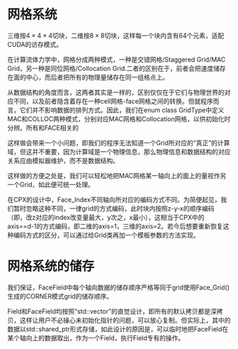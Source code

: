 # 网格系统

三维按$4\times 4\times 4$切块，二维按$8\times 8$切块，这样每一个块内含有64个元素，适配CUDA的访存模式。

在计算流体力学中，网格分成两种模式，一种是交错网格/Staggered Grid/MAC Grid，另一种是同位网格/Collocation Grid.二者的区别在于，前者会把速度储存在面的中心，而后者把所有的物理量储存在同一组格点上。

从数据结构的角度而言，这两者其实是一样的，区别仅仅在于它们与物理世界的对应不同，以及前者隐含着存在一种cell网格-face网格之间的转换。但就程序而言，它们并不影响数据的排列方式。因此，我们在enum class GridType中定义MAC和COLLOC两种模式，分别对应MAC网格和Collocation网格，以供初始化时分辨。所有和FACE相关的

这样做会带来一个小问题，即我们的程序无法知道一个Grid所对应的“真正”的计算域，但这并不重要，因为计算域是一个物理信息，那么物理信息和数据结构的对应关系应由模拟器维护，而不是数据结构。

这样做的方便之处是，我们可以轻松地把MAC网格某一轴向上的面上的量视作另一个Grid，如此便可统一处理。

在CPX的设计中，Face_Index不同轴向所对应的编码方式不同。为简便起见，我们暂时忽略这种不同，一律grid的方式编码，此时块内按照z-y-x的顺序编码（即，改z对应的index改变量最大，y次之，x最小），这相当于CPX中的axis==d-1的方式编码，即二维的axis=1，三维的axis=2。若今后想要重新恢复这种编码方式的区分，可以通过给Grid类再加一个模板参数的方法实现。

# 网格系统的储存

我们保证，FaceField中每个轴向数据的储存顺序严格等同于grid使用Face_Grid()生成的CORNER模式grid的储存顺序。

Field和FaceField均按照“std::vector”的直觉设计，即所有的默认拷贝都是深拷贝，这样让用户不必操心未初始化指针的问题，可以放心复制。但实际上，其中的数据以std::shared_ptr形式存储，如此设计的原因是，可以临时地把FaceField在某个轴向上的数据取出，作为一个Field，执行Field专有的操作。
